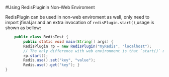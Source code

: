 #Using RedisPluginin Non-Web Enviroment

RedisPlugin can be used in non-web enviroment as well, only need to import jfinal.jar and an extra invocation of `redisPlugin.start()`,usage is shown as bellow:


```java
    public class RedisTest {
        public static void main(String[] args) {
        RedisPlugin rp = new RedisPlugin("myRedis", "localhost");
        // The only difference with web environment is that `start()` method should be invoked.
        rp.start();
        Redis.use().set("key", "value");
        Redis.use().get("key"); }
}
```
